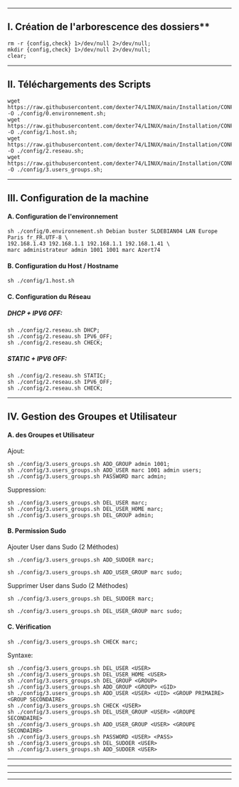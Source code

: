 -----------------------------------------------------------------------------------------------------

## I. Création de l'arborescence des dossiers**
````
rm -r {config,check} 1>/dev/null 2>/dev/null;
mkdir {config,check} 1>/dev/null 2>/dev/null;
clear;
````

-----------------------------------------------------------------------------------------------------

## II. Téléchargements des Scripts
````
wget https://raw.githubusercontent.com/dexter74/LINUX/main/Installation/CONFIG/0.environnement.sh -O ./config/0.environnement.sh;
wget https://raw.githubusercontent.com/dexter74/LINUX/main/Installation/CONFIG/1.host.sh -O ./config/1.host.sh;
wget https://raw.githubusercontent.com/dexter74/LINUX/main/Installation/CONFIG/2.reseau.sh -O ./config/2.reseau.sh;
wget https://raw.githubusercontent.com/dexter74/LINUX/main/Installation/CONFIG/3.users_groups.sh -O ./config/3.users_groups.sh;
````

-----------------------------------------------------------------------------------------------------

## III. Configuration de la machine

#### A. Configuration de l'environnement
````console
sh ./config/0.environnement.sh Debian buster SLDEBIAN04 LAN Europe Paris fr_FR.UTF-8 \
192.168.1.43 192.168.1.1 192.168.1.1 192.168.1.41 \
marc administrateur admin 1001 1001 marc Azert74
````

#### B. Configuration du Host / Hostname

````console
sh ./config/1.host.sh
````

#### C. Configuration du Réseau

##### DHCP + IPV6 OFF:
````console
sh ./config/2.reseau.sh DHCP;
sh ./config/2.reseau.sh IPV6_OFF;
sh ./config/2.reseau.sh CHECK;
````

##### STATIC + IPV6 OFF:
````console
sh ./config/2.reseau.sh STATIC;
sh ./config/2.reseau.sh IPV6_OFF;
sh ./config/2.reseau.sh CHECK;
````

-----------------------------------------------------------------------------------------------------

## IV. Gestion des Groupes et Utilisateur


#### A. des Groupes et Utilisateur

Ajout:
````
sh ./config/3.users_groups.sh ADD_GROUP admin 1001;
sh ./config/3.users_groups.sh ADD_USER marc 1001 admin users;
sh ./config/3.users_groups.sh PASSWORD marc admin;
````

Suppression:
````console
sh ./config/3.users_groups.sh DEL_USER marc;
sh ./config/3.users_groups.sh DEL_USER_HOME marc;
sh ./config/3.users_groups.sh DEL_GROUP admin;
````

#### B. Permission Sudo

Ajouter User dans Sudo (2 Méthodes)
````console
sh ./config/3.users_groups.sh ADD_SUDOER marc;
````
````console
sh ./config/3.users_groups.sh ADD_USER_GROUP marc sudo;
````

Supprimer User dans Sudo (2 Méthodes)
````console
sh ./config/3.users_groups.sh DEL_SUDOER marc;
````
````console
sh ./config/3.users_groups.sh DEL_USER_GROUP marc sudo;
````


#### C. Vérification
````console
sh ./config/3.users_groups.sh CHECK marc;
````



Syntaxe:
````console
sh ./config/3.users_groups.sh DEL_USER <USER>
sh ./config/3.users_groups.sh DEL_USER_HOME <USER>
sh ./config/3.users_groups.sh DEL_GROUP <GROUP>
sh ./config/3.users_groups.sh ADD_GROUP <GROUP> <GID>
sh ./config/3.users_groups.sh ADD_USER <USER> <UID> <GROUP PRIMAIRE> <GROUP SECONDAIRE> 
sh ./config/3.users_groups.sh CHECK <USER>
sh ./config/3.users_groups.sh DEL_USER_GROUP <USER> <GROUPE SECONDAIRE>
sh ./config/3.users_groups.sh ADD_USER_GROUP <USER> <GROUPE SECONDAIRE>
sh ./config/3.users_groups.sh PASSWORD <USER> <PASS>
sh ./config/3.users_groups.sh DEL_SUDOER <USER>
sh ./config/3.users_groups.sh ADD_SUDOER <USER>
````




-----------------------------------------------------------------------------------------------------

-----------------------------------------------------------------------------------------------------

-----------------------------------------------------------------------------------------------------

-----------------------------------------------------------------------------------------------------

